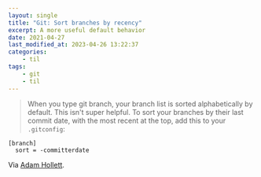 ```yaml
---
layout: single
title: "Git: Sort branches by recency"
excerpt: A more useful default behavior
date: 2021-04-27
last_modified_at: 2023-04-26 13:22:37
categories:
    - til
tags:
    - git
    - til
---
```


> When you type git branch, your branch list is sorted alphabetically by default.
> This isn't super helpful. To sort your branches by their last commit date,
> with the most recent at the top, add this to your `.gitconfig`:

```git
[branch]
  sort = -committerdate
```

Via [Adam Hollett](https://dev.to/admhlt/terminal-tricks-from-my-dotfiles-2moe).
